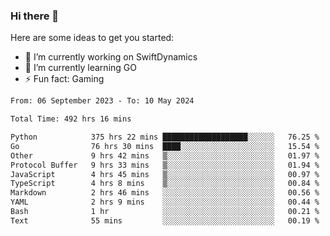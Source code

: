 ### Hi there 👋

Here are some ideas to get you started:

- 🔭 I’m currently working on SwiftDynamics
- 🌱 I’m currently learning GO
-  ⚡ Fun fact: Gaming
  
  <!--
- 👯 I’m looking to collaborate on ...
- 🤔 I’m looking for help with ...
- 💬 Ask me about ...
- 📫 How to reach me: ...
- 😄 Pronouns: ...
-->

<!--START_SECTION:waka-->

```txt
From: 06 September 2023 - To: 10 May 2024

Total Time: 492 hrs 16 mins

Python            375 hrs 22 mins ███████████████████░░░░░░   76.25 %
Go                76 hrs 30 mins  ████░░░░░░░░░░░░░░░░░░░░░   15.54 %
Other             9 hrs 42 mins   ▒░░░░░░░░░░░░░░░░░░░░░░░░   01.97 %
Protocol Buffer   9 hrs 33 mins   ▒░░░░░░░░░░░░░░░░░░░░░░░░   01.94 %
JavaScript        4 hrs 45 mins   ▒░░░░░░░░░░░░░░░░░░░░░░░░   00.97 %
TypeScript        4 hrs 8 mins    ▒░░░░░░░░░░░░░░░░░░░░░░░░   00.84 %
Markdown          2 hrs 46 mins   ░░░░░░░░░░░░░░░░░░░░░░░░░   00.56 %
YAML              2 hrs 9 mins    ░░░░░░░░░░░░░░░░░░░░░░░░░   00.44 %
Bash              1 hr            ░░░░░░░░░░░░░░░░░░░░░░░░░   00.21 %
Text              55 mins         ░░░░░░░░░░░░░░░░░░░░░░░░░   00.19 %
```

<!--END_SECTION:waka-->
